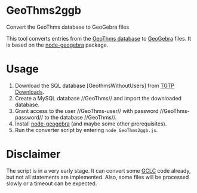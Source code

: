 # GeoThms2ggb
Convert the GeoThms database to GeoGebra files

This tool converts entries from the [GeoThms database](http://hilbert.mat.uc.pt/TGTP/index.php) to [GeoGebra](http://www.geogebra.org) files.
It is based on the [node-geogebra](https://github.com/jmulet/node-geogebra) package.

# Usage #

1. Download the SQL database [GeothmsWithoutUsers] from [TGTP Downloads](http://hilbert.mat.uc.pt/TGTP/Downloads/).
2. Create a MySQL database //GeoThms// and import the downloaded database.
3. Grant access to the user //GeoThms-user// with password //GeoThms-password// to the database //GeoThms//.
4. Install [node-geogebra](https://github.com/jmulet/node-geogebra) (and maybe some other prerequisites).
5. Run the converter script by entering `node GeoThms2ggb.js`.

# Disclaimer #

The script is in a very early stage. It can convert some [GCLC](http://poincare.matf.bg.ac.rs/~janicic/gclc/) code
already, but not all statements are implemented. Also, some files will be processed slowly or a timeout
can be expected.
